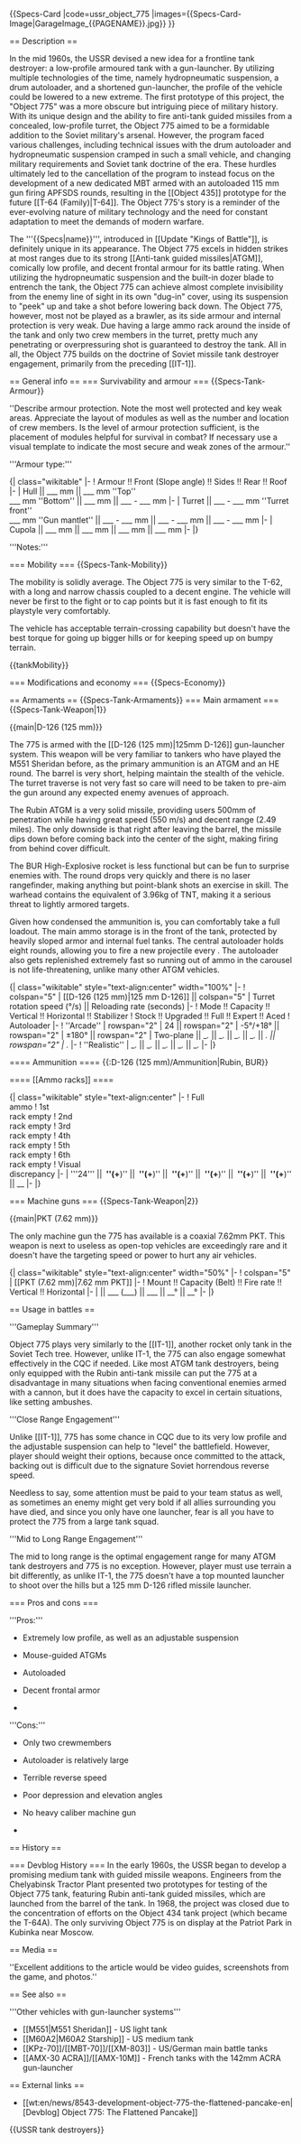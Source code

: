 {{Specs-Card
|code=ussr_object_775
|images={{Specs-Card-Image|GarageImage_{{PAGENAME}}.jpg}}
}}

== Description ==
<!-- ''In the description, the first part should be about the history of the creation and combat usage of the vehicle, as well as its key features. In the second part, tell the reader about the ground vehicle in the game. Insert a screenshot of the vehicle, so that if the novice player does not remember the vehicle by name, he will immediately understand what kind of vehicle the article is talking about.'' -->
In the mid 1960s, the USSR devised a new idea for a frontline tank destroyer: a low-profile armoured tank with a gun-launcher. By utilizing multiple technologies of the time, namely hydropneumatic suspension, a drum autoloader, and a shortened gun-launcher, the profile of the vehicle could be lowered to a new extreme. The first prototype of this project, the "Object 775" was a more obscure but intriguing piece of military history. With its unique design and the ability to fire anti-tank guided missiles from a concealed, low-profile turret, the Object 775 aimed to be a formidable addition to the Soviet military's arsenal. However, the program faced various challenges, including technical issues with the drum autoloader and hydropneumatic suspension cramped in such a small vehicle, and changing military requirements and Soviet tank doctrine of the era. These hurdles ultimately led to the cancellation of the program to instead focus on the development of a new dedicated MBT armed with an autoloaded 115 mm gun firing APFSDS rounds, resulting in the [[Object 435]] prototype for the future [[T-64 (Family)|T-64]]. The Object 775's story is a reminder of the ever-evolving nature of military technology and the need for constant adaptation to meet the demands of modern warfare.

The '''{{Specs|name}}''', introduced in [[Update "Kings of Battle"]], is definitely unique in its appearance. The Object 775 excels in hidden strikes at most ranges due to its strong [[Anti-tank guided missiles|ATGM]], comically low profile, and decent frontal armour for its battle rating. When utilizing the hydropneumatic suspension and the built-in dozer blade to entrench the tank, the Object 775 can achieve almost complete invisibility from the enemy line of sight in its own "dug-in" cover, using its suspension to "peek" up and take a shot before lowering back down. The Object 775, however, most not be played as a brawler, as its side armour and internal protection is very weak. Due having a large ammo rack around the inside of the tank and only two crew members in the turret, pretty much any penetrating or overpressuring shot is guaranteed to destroy the tank. All in all, the Object 775 builds on the doctrine of Soviet missile tank destroyer engagement, primarily from the preceding [[IT-1]].

== General info ==
=== Survivability and armour ===
{{Specs-Tank-Armour}}
<!-- ''Describe armour protection. Note the most well protected and key weak areas. Appreciate the layout of modules as well as the number and location of crew members. Is the level of armour protection sufficient, is the placement of modules helpful for survival in combat? If necessary use a visual template to indicate the most secure and weak zones of the armour.'' -->
''Describe armour protection. Note the most well protected and key weak areas. Appreciate the layout of modules as well as the number and location of crew members. Is the level of armour protection sufficient, is the placement of modules helpful for survival in combat? If necessary use a visual template to indicate the most secure and weak zones of the armour.''

'''Armour type:''' <!-- The types of armour present on the vehicle and their general locations -->
<!-- Example: * Rolled homogeneous armour (Front, Side, Rear, Hull roof)
* Cast homogeneous armour (Turret, Transmission area) -->

{| class="wikitable"
|-
! Armour !! Front (Slope angle) !! Sides !! Rear !! Roof
|-
| Hull || ___ mm || ___ mm ''Top'' <br> ___ mm ''Bottom'' || ___ mm || ___ - ___ mm
|-
| Turret || ___ - ___ mm ''Turret front'' <br> ___ mm ''Gun mantlet'' || ___ - ___ mm || ___ - ___ mm || ___ - ___ mm
|-
| Cupola || ___ mm || ___ mm || ___ mm || ___ mm
|-
|}

'''Notes:''' <!-- Any additional notes which the user needs to be aware of -->
<!-- Example: * Suspension wheels are 20 mm thick, tracks are 30 mm thick, and torsion bars are 60 mm thick. -->

=== Mobility ===
{{Specs-Tank-Mobility}}
<!-- ''Write about the mobility of the ground vehicle. Estimate the specific power and manoeuvrability, as well as the maximum speed forwards and backwards.'' -->
The mobility is solidly average. The Object 775 is very similar to the T-62, with a long and narrow chassis coupled to a decent engine. The vehicle will never be first to the fight or to cap points but it is fast enough to fit its playstyle very comfortably.

The vehicle has acceptable terrain-crossing capability but doesn't have the best torque for going up bigger hills or for keeping speed up on bumpy terrain.

{{tankMobility}}

=== Modifications and economy ===
{{Specs-Economy}}

== Armaments ==
{{Specs-Tank-Armaments}}
=== Main armament ===
{{Specs-Tank-Weapon|1}}
<!-- ''Give the reader information about the characteristics of the main gun. Assess its effectiveness in a battle based on the reloading speed, ballistics and the power of shells. Do not forget about the flexibility of the fire, that is how quickly the cannon can be aimed at the target, open fire on it and aim at another enemy. Add a link to the main article on the gun: <code><nowiki>{{main|Name of the weapon}}</nowiki></code>. Describe in general terms the ammunition available for the main gun. Give advice on how to use them and how to fill the ammunition storage.'' -->
{{main|D-126 (125 mm)}}

The 775 is armed with the [[D-126 (125 mm)|125mm D-126]] gun-launcher system. This weapon will be very familiar to tankers who have played the M551 Sheridan before, as the primary ammunition is an ATGM and an HE round. The barrel is very short, helping maintain the stealth of the vehicle. The turret traverse is not very fast so care will need to be taken to pre-aim the gun around any expected enemy avenues of approach.

The Rubin ATGM is a very solid missile, providing users 500mm of penetration while having great speed (550 m/s) and decent range (2.49 miles). The only downside is that right after leaving the barrel, the missile dips down before coming back into the center of the sight, making firing from behind cover difficult.

The BUR High-Explosive rocket is less functional but can be fun to surprise enemies with. The round drops very quickly and there is no laser rangefinder, making anything but point-blank shots an exercise in skill. The warhead contains the equivalent of 3.96kg of TNT, making it a serious threat to lightly armored targets.

Given how condensed the ammunition is, you can comfortably take a full loadout. The main ammo storage is in the front of the tank, protected by heavily sloped armor and internal fuel tanks. The central autoloader holds eight rounds, allowing you to fire a new projectile every . The autoloader also gets replenished extremely fast so running out of ammo in the carousel is not life-threatening, unlike many other ATGM vehicles.

{| class="wikitable" style="text-align:center" width="100%"
|-
! colspan="5" | [[D-126 (125 mm)|125 mm D-126]] || colspan="5" | Turret rotation speed (°/s) || Reloading rate (seconds)
|-
! Mode !! Capacity !! Vertical !! Horizontal !! Stabilizer
! Stock !! Upgraded !! Full !! Expert !! Aced
! Autoloader
|-
! ''Arcade''
| rowspan="2" | 24 || rowspan="2" | -5°/+18° || rowspan="2" | ±180° || rowspan="2" | Two-plane || __._ || __._ || __._ || __._ || __._ || rowspan="2" | _.__
|-
! ''Realistic''
| __._ || __._ || __._ || __._ || __._
|-
|}

==== Ammunition ====
{{:D-126 (125 mm)/Ammunition|Rubin, BUR}}

==== [[Ammo racks]] ====
<!-- [[File:Ammoracks_{{PAGENAME}}.png|right|thumb|x250px|[[Ammo racks]] of the {{PAGENAME}}]] -->
<!-- '''Last updated:''' -->
{| class="wikitable" style="text-align:center"
|-
! Full<br>ammo
! 1st<br>rack empty
! 2nd<br>rack empty
! 3rd<br>rack empty
! 4th<br>rack empty
! 5th<br>rack empty
! 6th<br>rack empty
! Visual<br>discrepancy
|-
| '''24''' || __&nbsp;''(+__)'' || __&nbsp;''(+__)'' || __&nbsp;''(+__)'' || __&nbsp;''(+__)'' || __&nbsp;''(+__)'' || __&nbsp;''(+__)'' || __
|-
|}

=== Machine guns ===
{{Specs-Tank-Weapon|2}}
<!-- ''Offensive and anti-aircraft machine guns not only allow you to fight some aircraft but also are effective against lightly armoured vehicles. Evaluate machine guns and give recommendations on its use.'' -->
{{main|PKT (7.62 mm)}}

The only machine gun the 775 has available is a coaxial 7.62mm PKT. This weapon is next to useless as open-top vehicles are exceedingly rare and it doesn't have the targeting speed or power to hurt any air vehicles.

{| class="wikitable" style="text-align:center" width="50%"
|-
! colspan="5" | [[PKT (7.62 mm)|7.62 mm PKT]]
|-
! Mount !! Capacity (Belt) !! Fire rate !! Vertical !! Horizontal
|-
| || ___ (___) || ___ || __° || __°
|-
|}

== Usage in battles ==
<!-- ''Describe the tactics of playing in the vehicle, the features of using vehicles in the team and advice on tactics. Refrain from creating a "guide" - do not impose a single point of view but instead give the reader food for thought. Describe the most dangerous enemies and give recommendations on fighting them. If necessary, note the specifics of the game in different modes (AB, RB, SB).'' -->
'''Gameplay Summary'''

Object 775 plays very similarly to the [[IT-1]], another rocket only tank in the Soviet Tech tree. However, unlike IT-1, the 775 can also engage somewhat effectively in the CQC if needed. Like most ATGM tank destroyers, being only equipped with the Rubin anti-tank missile can put the 775 at a disadvantage in many situations when facing conventional enemies armed with a cannon, but it does have the capacity to excel in certain situations, like setting ambushes.

'''Close Range Engagement'''

Unlike [[IT-1]], 775 has some chance in CQC due to its very low profile and the adjustable suspension can help to "level" the battlefield. However, player should weight their options, because once committed to the attack, backing out is difficult due to the signature Soviet horrendous reverse speed.

Needless to say, some attention must be paid to your team status as well, as sometimes an enemy might get very bold if all allies surrounding you have died, and since you only have one launcher, fear is all you have to protect the 775 from a large tank squad.

'''Mid to Long Range Engagement'''

The mid to long range is the optimal engagement range for many ATGM tank destroyers and 775 is no exception. However, player must use terrain a bit differently, as unlike IT-1, the 775 doesn't have a top mounted launcher to shoot over the hills but a 125 mm D-126 rifled missile launcher.

=== Pros and cons ===
<!-- ''Summarise and briefly evaluate the vehicle in terms of its characteristics and combat effectiveness. Mark its pros and cons in a bulleted list. Try not to use more than 6 points for each of the characteristics. Avoid using categorical definitions such as "bad", "good" and the like - use substitutions with softer forms such as "inadequate" and "effective".'' -->'''Pros:'''

* Extremely low profile, as well as an adjustable suspension
* Mouse-guided ATGMs
* Autoloaded
* Decent frontal armor

*

'''Cons:'''

* Only two crewmembers
* Autoloader is relatively large
* Terrible reverse speed
* Poor depression and elevation angles
* No heavy caliber machine gun

*

== History ==
<!-- ''Describe the history of the creation and combat usage of the vehicle in more detail than in the introduction. If the historical reference turns out to be too long, take it to a separate article, taking a link to the article about the vehicle and adding a block "/History" (example: <nowiki>https://wiki.warthunder.com/(Vehicle-name)/History</nowiki>) and add a link to it here using the <code>main</code> template. Be sure to reference text and sources by using <code><nowiki><ref></ref></nowiki></code>, as well as adding them at the end of the article with <code><nowiki><references /></nowiki></code>. This section may also include the vehicle's dev blog entry (if applicable) and the in-game encyclopedia description (under <code><nowiki>=== In-game description ===</nowiki></code>, also if applicable).'' -->
=== Devblog History ===
In the early 1960s, the USSR began to develop a promising medium tank with guided missile weapons. Engineers from the Chelyabinsk Tractor Plant presented two prototypes for testing of the Object 775 tank, featuring Rubin anti-tank guided missiles, which are launched from the barrel of the tank. In 1968, the project was closed due to the concentration of efforts on the Object 434 tank project (which became the T-64A). The only surviving Object 775 is on display at the Patriot Park in Kubinka near Moscow.

== Media ==
<!-- ''Excellent additions to the article would be video guides, screenshots from the game, and photos.'' -->
''Excellent additions to the article would be video guides, screenshots from the game, and photos.''

== See also ==
<!-- ''Links to the articles on the War Thunder Wiki that you think will be useful for the reader, for example:''
* ''reference to the series of the vehicles;''
* ''links to approximate analogues of other nations and research trees.'' -->'''Other vehicles with gun-launcher systems'''

* [[M551|M551 Sheridan]] - US light tank
* [[M60A2|M60A2 Starship]] - US medium tank
* [[KPz-70]]/[[MBT-70]]/[[XM-803]] - US/German main battle tanks
* [[AMX-30 ACRA]]/[[AMX-10M]] - French tanks with the 142mm ACRA gun-launcher

== External links ==
<!-- ''Paste links to sources and external resources, such as:''
* ''topic on the official game forum;''
* ''other literature.'' -->

* [[wt:en/news/8543-development-object-775-the-flattened-pancake-en|[Devblog] Object 775: The Flattened Pancake]]

{{USSR tank destroyers}}
